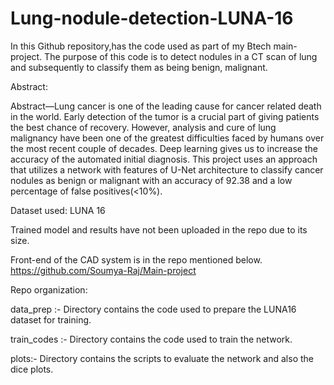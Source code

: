 # Lung-nodule-detection-LUNA-16
In this Github repository,has the code used as part of my Btech main-project. The purpose of this code is to detect nodules in a CT scan of lung and subsequently to classify them as being benign, malignant. 

Abstract:

Abstract—Lung cancer is one of the leading cause for cancer related death in the world. Early detection of the tumor is
a crucial part of giving patients the best chance of recovery. However, analysis and cure of lung malignancy have been one
of the greatest difficulties faced by humans over the most recent couple of decades. Deep learning gives us to increase the
accuracy of the automated initial diagnosis. This project uses an approach that utilizes a network with features of U-Net architecture to classify cancer nodules as benign or malignant with an accuracy of 92.38 and a low percentage of false positives(<10%).

Dataset used: LUNA 16

Trained model and results have not been uploaded in the repo due to its size.

Front-end of the CAD system is in the repo mentioned below.
https://github.com/Soumya-Raj/Main-project 

Repo organization:

data_prep :- Directory contains the code used to prepare the LUNA16 dataset for training.

train_codes :- Directory contains the code used to train the network.

plots:- Directory contains the scripts to evaluate the network and also the dice plots.

